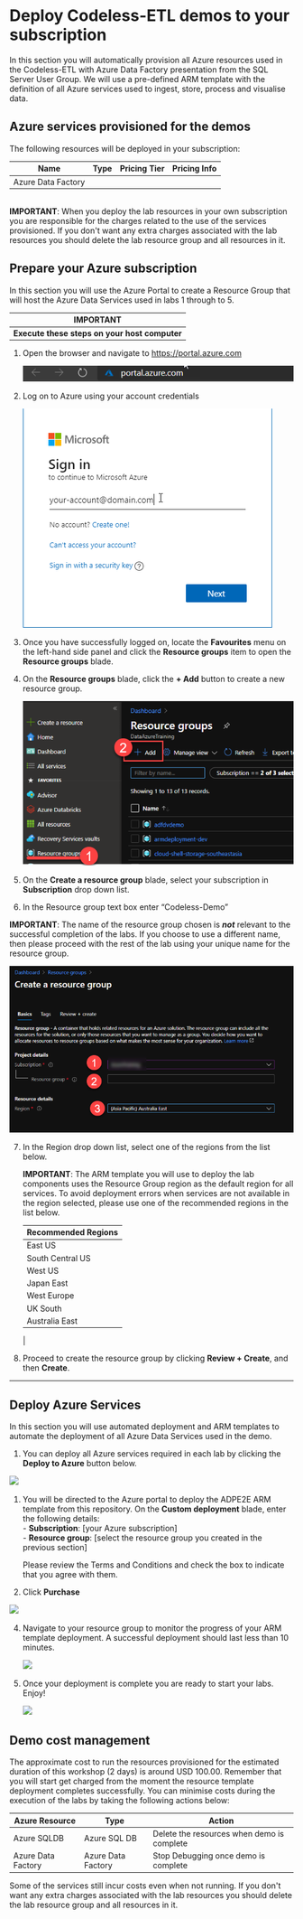 # Deploy Codeless-ETL demos to your subscription

In this section you will automatically provision all Azure resources used in the Codeless-ETL with Azure Data Factory presentation from the SQL Server User Group. We will use a pre-defined ARM template with the definition of all Azure services used to ingest, store, process and visualise data.


## Azure services provisioned for the demos
The following resources will be deployed in your subscription:

| Name               | Type | Pricing Tier | Pricing Info |
| ------------------ | ---- | ------------ | ------------ |
| Azure Data Factory |

 <br>**IMPORTANT**: When you deploy the lab resources in your own subscription you are responsible for the charges related to the use of the services provisioned. If you don't want any extra charges associated with the lab resources you should delete the lab resource group and all resources in it.

 ## Prepare your Azure subscription
In this section you will use the Azure Portal to create a Resource Group that will host the Azure Data Services used in labs 1 through to 5.

**IMPORTANT**|
-------------|
**Execute these steps on your host computer**|

1.	Open the browser and navigate to https://portal.azure.com

    ![](./Media/Demo-001.png)

2.	Log on to Azure using your account credentials

    ![](./Media/Demo-002.png)

3.	Once you have successfully logged on, locate the **Favourites** menu on the left-hand side panel and click the **Resource groups** item to open the **Resource groups** blade.

4.	On the **Resource groups** blade, click the **+ Add** button to create a new resource group.

    ![](./Media/Demo-003.png)

5.	On the **Create a resource group** blade, select your subscription in **Subscription** drop down list.

6.	In the Resource group text box enter “Codeless-Demo”

   **IMPORTANT**: The name of the resource group chosen is ***not*** relevant to the successful completion of the labs. If you choose to use a different name, then please proceed with the rest of the lab using your unique name for the resource group. 
   
   ![](./Media/Demo-004.png) 


7.	In the Region drop down list, select one of the regions from the list below.

    **IMPORTANT**: The ARM template you will use to deploy the lab components uses the Resource Group region as the default region for all services. To avoid deployment errors when services are not available in the region selected, please use one of the recommended regions in the list below.

    Recommended Regions |
    ------------------- |
    East US |
    South Central US |
    West US |
    Japan East |
    West Europe |
    UK South |
    Australia East |
    | 
    


8.	Proceed to create the resource group by clicking **Review + Create**, and then **Create**.


-------------------------------------

## Deploy Azure Services
In this section you will use automated deployment and ARM templates to automate the deployment of all Azure Data Services used in the demo.

1. You can deploy all Azure services required in each lab by clicking the **Deploy to Azure** button below.

<a href="https://portal.azure.com/#create/Microsoft.Template/uri/https%3A%2F%2Fraw.githubusercontent.com%2Fsandman153%2FCodeless-ETL%2Fmain%2FDeploy%2Fazuredeploy.json" target="_blank">
  <img src="https://aka.ms/deploytoazurebutton"/>
</a>

1. You will be directed to the Azure portal to deploy the ADPE2E ARM template from this repository. On the **Custom deployment** blade, enter the following details:
    <br>- **Subscription**: [your Azure subscription]
    <br>- **Resource group**: [select the resource group you created in the previous section]

    Please review the Terms and Conditions and check the box to indicate that you agree with them.

2. Click **Purchase**

![](./Media/Lab0-Image10.png)

4. Navigate to your resource group to monitor the progress of your ARM template deployment. A successful deployment should last less than 10 minutes.

    ![](./Media/Lab0-Image11.png)

5. Once your deployment is complete you are ready to start your labs. Enjoy!

    ![](./Media/Lab0-Image09.png)

## Demo cost management

The approximate cost to run the resources provisioned for the estimated duration of this workshop (2 days) is around USD 100.00. Remember that you will start get charged from the moment the resource template deployment completes successfully. You can minimise costs during the execution of the labs by taking the following actions below:

| Azure Resource     | Type               | Action                                     |
| ------------------ | ------------------ | ------------------------------------------ |
| Azure SQLDB        | Azure SQL DB       | Delete the resources when demo is complete |
| Azure Data Factory | Azure Data Factory | Stop Debugging once demo is complete       |

Some of the services still incur costs even when not running. If you don't want any extra charges associated with the lab resources you should delete the lab resource group and all resources in it.